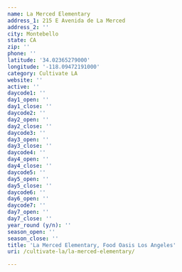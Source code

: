 ```yaml
---
name: La Merced Elementary
address_1: 215 E Avenida de La Merced
address_2: ''
city: Montebello
state: CA
zip: ''
phone: ''
latitude: '34.02365279000'
longitude: '-118.09472191000'
category: Cultivate LA
website: ''
active: ''
daycode1: ''
day1_open: ''
day1_close: ''
daycode2: ''
day2_open: ''
day2_close: ''
daycode3: ''
day3_open: ''
day3_close: ''
daycode4: ''
day4_open: ''
day4_close: ''
daycode5: ''
day5_open: ''
day5_close: ''
daycode6: ''
day6_open: ''
daycode7: ''
day7_open: ''
day7_close: ''
year_round (y/n): ''
season_open: ''
season_close: ''
title: 'La Merced Elementary, Food Oasis Los Angeles'
uri: /cultivate-la/la-merced-elementary/

---
```

